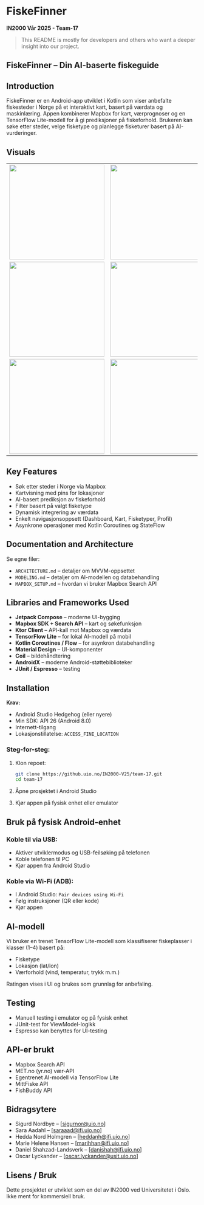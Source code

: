 #   FiskeFinner

**IN2000 Vår 2025 - Team-17**


> This README is mostly for developers and others who want a deeper insight into our project.

##   **FiskeFinner – Din AI-baserte fiskeguide**

## Introduction

FiskeFinner er en Android-app utviklet i Kotlin som viser anbefalte fiskesteder i Norge på et interaktivt kart, basert på værdata og maskinlæring. Appen kombinerer Mapbox for kart, værprognoser og en TensorFlow Lite-modell for å gi prediksjoner på fiskeforhold. Brukeren kan søke etter steder, velge fisketype og planlegge fisketurer basert på AI-vurderinger.

## Visuals

<table>
  <tr>
    <td><img src="https://github.uio.no/IN2000-V25/team-17/assets/10476/58e9a307-9f2d-48d7-bafd-0da8fc90050c" width="250"/></td>
    <td><img src="https://github.uio.no/IN2000-V25/team-17/assets/10476/633a8b8e-20ee-491a-9cbe-905b717f084f" width="250"/></td>
    <td><img src="https://github.uio.no/IN2000-V25/team-17/assets/10476/2d137be9-5d0c-4044-9dd1-8e1c3e16a71f" width="250"/></td>
  </tr>
  <tr>
    <td><img src="https://github.uio.no/IN2000-V25/team-17/assets/10476/49a450b7-9d86-4dc9-81a1-08c534acb324" width="250"/></td>
    <td><img src="https://github.uio.no/IN2000-V25/team-17/assets/10476/e3fb9da5-b455-4e9a-81f5-4665988867d4" width="250"/></td>
    <td><img src="https://github.uio.no/IN2000-V25/team-17/assets/10476/7d1ab270-0375-4188-a4eb-a4acb1ffa81f" width="250"/></td>
  </tr>
  <tr>
    <td><img src="https://github.uio.no/IN2000-V25/team-17/assets/10476/3eef2b06-4bef-41ab-8661-ccf261357af9" width="250"/></td>
    <td><img src="https://github.uio.no/IN2000-V25/team-17/assets/10476/94668ea4-f6ec-4dc8-ac8b-9cd0083d6e70" width="250"/></td>
    <td><img src="https://github.uio.no/IN2000-V25/team-17/assets/10476/8bdee5c3-8b83-4300-b2c8-8d6c9ca63532" width="250"/></td>
  </tr>
</table>



## Key Features

*  Søk etter steder i Norge via Mapbox
*  Kartvisning med pins for lokasjoner
*  AI-basert prediksjon av fiskeforhold
*  Filter basert på valgt fisketype
*  Dynamisk integrering av værdata
*  Enkelt navigasjonsoppsett (Dashboard, Kart, Fisketyper, Profil)
*  Asynkrone operasjoner med Kotlin Coroutines og StateFlow

##  Documentation and Architecture

Se egne filer:

* `ARCHITECTURE.md` – detaljer om MVVM-oppsettet
* `MODELING.md` – detaljer om AI-modellen og databehandling
* `MAPBOX_SETUP.md` – hvordan vi bruker Mapbox Search API

##  Libraries and Frameworks Used

* **Jetpack Compose** – moderne UI-bygging
* **Mapbox SDK + Search API** – kart og søkefunksjon
* **Ktor Client** – API-kall mot Mapbox og værdata
* **TensorFlow Lite** – for lokal AI-modell på mobil
* **Kotlin Coroutines / Flow** – for asynkron databehandling
* **Material Design** – UI-komponenter
* **Coil** – bildehåndtering
* **AndroidX** – moderne Android-støttebiblioteker
* **JUnit / Espresso** – testing

##  Installation

**Krav:**

* Android Studio Hedgehog (eller nyere)
* Min SDK: API 26 (Android 8.0)
* Internett-tilgang
* Lokasjonstillatelse: `ACCESS_FINE_LOCATION`

###  Steg-for-steg:

1. Klon repoet:

   ```bash
   git clone https://github.uio.no/IN2000-V25/team-17.git  
   cd team-17  
   ```
2. Åpne prosjektet i Android Studio

3. Kjør appen på fysisk enhet eller emulator

## Bruk på fysisk Android-enhet

### Koble til via USB:

* Aktiver utviklermodus og USB-feilsøking på telefonen
* Koble telefonen til PC
* Kjør appen fra Android Studio

### Koble via Wi-Fi (ADB):

* I Android Studio: `Pair devices using Wi-Fi`
* Følg instruksjoner (QR eller kode)
* Kjør appen

## AI-modell

Vi bruker en trenet TensorFlow Lite-modell som klassifiserer fiskeplasser i klasser (1–4) basert på:

* Fisketype
* Lokasjon (lat/lon)
* Værforhold (vind, temperatur, trykk m.m.)

Ratingen vises i UI og brukes som grunnlag for anbefaling.

##  Testing

* Manuell testing i emulator og på fysisk enhet
* JUnit-test for ViewModel-logikk
* Espresso kan benyttes for UI-testing

##  API-er brukt

* Mapbox Search API
* MET.no (yr.no) vær-API
* Egentrenet AI-modell via TensorFlow Lite
* MittFiske API
* FishBuddy API


##  Bidragsytere

* Sigurd Nordbye – \[[sigurnor@uio.no](mailto:sigurnor@uio.no)]
* Sara Aadahl – \[[saraaad@ifi.uio.no](mailto:saraaad@ifi.uio.no)]
* Hedda Nord Holmgren – \[[heddanh@ifi.uio.no](mailto:heddanh@ifi.uio.no)]
* Marie Helene Hansen – \[[marihhan@ifi.uio.no](mailto:marihhan@ifi.uio.no)]
* Daniel Shahzad-Landsverk – \[[danishah@ifi.uio.no](mailto:danishah@ifi.uio.no)]
* Oscar Lyckander – \[[oscar.lyckander@usit.uio.no](mailto:oscar.lyckander@usit.uio.no)]
 

## Lisens / Bruk

Dette prosjektet er utviklet som en del av IN2000 ved Universitetet i Oslo. Ikke ment for kommersiell bruk.
